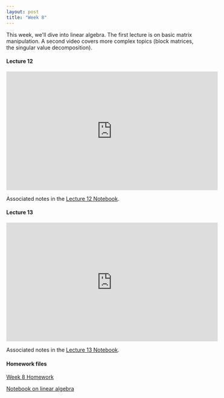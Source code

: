 ```yaml
---
layout: post
title: "Week 8"
---
```


This week, we'll dive into linear algebra. The first lecture is on basic matrix manipulation. A second video covers more complex topics (block matrices, the singular value decomposition).

#### Lecture 12

<iframe width="560" height="315" src="https://www.youtube.com/embed/Qi70K297UT0" title="YouTube video player" frameborder="0" allow="accelerometer; autoplay; clipboard-write; encrypted-media; gyroscope; picture-in-picture" allowfullscreen></iframe>

Associated notes in the [Lecture 12 Notebook](/math350/assets/350_lecture_12.nb).

#### Lecture 13

<iframe width="560" height="315" src="https://www.youtube.com/embed/PK86RTD7QLk" title="YouTube video player" frameborder="0" allow="accelerometer; autoplay; clipboard-write; encrypted-media; gyroscope; picture-in-picture" allowfullscreen></iframe>

Associated notes in the [Lecture 13 Notebook](/math350/assets/350_lecture_13.nb).

#### Homework files

[Week 8 Homework](/math350/assets/Homework7.pdf)

[Notebook on linear algebra](/math350/assets/linear.nb)




